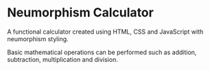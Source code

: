 # Neumorphism Calculator

A functional calculator created using HTML, CSS and JavaScript with neumorphism styling.

Basic mathematical operations can be performed such as addition, subtraction, multiplication and division.
